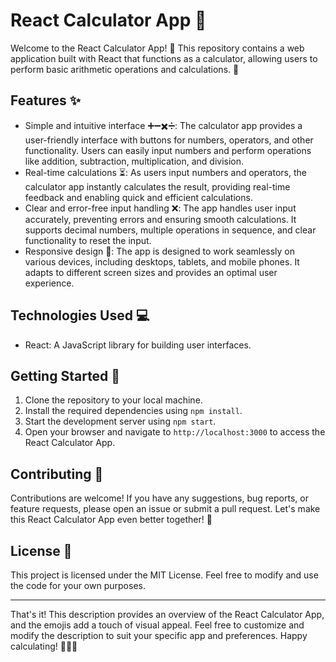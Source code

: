 
# React Calculator App 🧮

Welcome to the React Calculator App! 🌟 This repository contains a web application built with React that functions as a calculator, allowing users to perform basic arithmetic operations and calculations. 🧮

## Features ✨

- Simple and intuitive interface ➕➖✖️➗: The calculator app provides a user-friendly interface with buttons for numbers, operators, and other functionality. Users can easily input numbers and perform operations like addition, subtraction, multiplication, and division.
- Real-time calculations ⏳: As users input numbers and operators, the calculator app instantly calculates the result, providing real-time feedback and enabling quick and efficient calculations.
- Clear and error-free input handling ❌: The app handles user input accurately, preventing errors and ensuring smooth calculations. It supports decimal numbers, multiple operations in sequence, and clear functionality to reset the input.
- Responsive design 📱: The app is designed to work seamlessly on various devices, including desktops, tablets, and mobile phones. It adapts to different screen sizes and provides an optimal user experience.

## Technologies Used 💻

- React: A JavaScript library for building user interfaces.

## Getting Started 🚀

1. Clone the repository to your local machine.
2. Install the required dependencies using `npm install`.
3. Start the development server using `npm start`.
4. Open your browser and navigate to `http://localhost:3000` to access the React Calculator App.

## Contributing 👥

Contributions are welcome! If you have any suggestions, bug reports, or feature requests, please open an issue or submit a pull request. Let's make this React Calculator App even better together! 🌱

## License 📜

This project is licensed under the MIT License. Feel free to modify and use the code for your own purposes.

---

That's it! This description provides an overview of the React Calculator App, and the emojis add a touch of visual appeal. Feel free to customize and modify the description to suit your specific app and preferences. Happy calculating! 🧮🌟🚀
